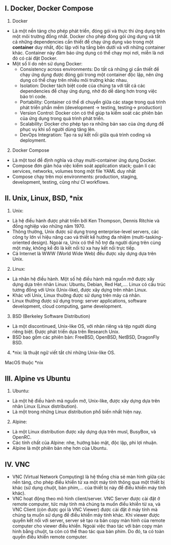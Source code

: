 ## I. Docker, Docker Compose
1. Docker
  * Là một nền tảng cho phép phát triển, đóng gói và thực thi ứng dụng trên một môi trường đồng nhất. Docker cho phép đóng gói ứng dụng và tất cả những dependencies cần thiết để chạy ứng dụng vào trong một **container** duy nhất, độc lập với hạ tầng bên dưới và với những container khác. Container này đảm bảo ứng dụng có thể chạy mọi nơi, miễn là nơi đó có cài đặt Docker.
  * Một số lí do nên sử dụng Docker:
    * Consistency across environments: Do tất cả những gì cần thiết để chạy ứng dụng được đóng gói trong một container độc lập, nên ứng dụng có thể chạy trên nhiều môi trường khác nhau.
    * Isolation: Docker tách biệt code của chúng ta với tất cả các dependencies để chạy ứng dụng, nhờ đó dễ dàng hơn trong việc bảo trì code.
    * Portability: Container có thể di chuyển giữa các stage trong quá trình phát triển phần mềm (development -> testing, testing-> production)
    * Version Control: Docker còn có thể giúp ta kiểm soát các phiên bản của ứng dụng trong quá trình phát triển.
    * Scalability: Docker cho phép tạo ra những bản sao của ứng dụng để phục vụ khi số người dùng tăng lên.
    * DevOps Integration: Tạo ra sự kết nối giữa quá trình coding và deployment.
2. Docker Compose
  * Là một tool để định nghĩa và chạy multi-container ứng dụng Docker. 
  * Compose đơn giản hóa việc kiểm soát application stack; quản lí các services, networks, volumes trong một file YAML duy nhất
  * Compose chạy trên mọi environments: production, staging, development, testing, cũng như CI workflows.
## II. Unix, Linux, BSD, *nix
1. Unix: 
  * Là hệ điều hành được phát triển bởi Ken Thompson, Dennis Ritchie và đồng nghiệp vào những năm 1970. 
  * Thông thường, Unix được sử dụng trong enterprise-level servers, các công ty lớn vì hiệu năng cao và thiết kế hướng đa nhiệm (multi-tasking-oriented design). Ngoài ra, Unix có thể hỗ trợ đa người dùng trên cùng một máy, không kể đó là kết nối từ xa hay kết nối trực tiếp. 
  * Cả Internet là WWW (World Wide Web) đều được xây dựng dựa trên Unix.
2. Linux: 
  * Là nhân hệ điều hành. Một số hệ điều hành mã nguồn mở được xây dựng dựa trên nhân Linux: Ubuntu, Debian, Red Hat,.... Linux có cấu trúc tương đồng với Unix (Unix-like), được xây dựng trên nhân Linux.
  * Khác với Unix, Linux thường được sử dụng trên máy cá nhân.
  * Linux thường được sử dụng trong: server applications, software development, cloud computing, game development.
3. BSD (Berkeley Software Distribution)
  * Là một  discontinued, Unix-like OS, với nhân riêng và tệp người dùng riêng biệt. Được phát triển dựa trên Research Unix.
  * BSD bao gồm các phiên bản: FreeBSD, OpenBSD, NetBSD, DragonFly BSD.
4. *nix: là thuật ngữ viết tắt chỉ những Unix-like OS.
    
MacOS thuộc *nix
## III. Alpine vs Ubuntu
1. Ubuntu: 
  * Là một hệ điều hành mã nguồn mở, Unix-like, được xây dựng dựa trên nhân Linux (Linux distribution).
  * Là một trong những Linux distribution phổ biến nhất hiện nay.
2. Alpine:
  * Là một Linux distribution được xây dựng dựa trên musl, BusyBox, và OpenRC.
  * Các tính chất của Alpine: nhẹ, hướng bảo mật, độc lập, phi lợi nhuận.
  * Alpine là một phiên bản nhẹ hơn của Ubuntu.
## IV. VNC
  * VNC (Virtual Network Computing) là hệ thống chia sẻ màn hình giữa các nền tảng, cho phép điều khiển từ xa một máy tính thông qua một thiết bị khác (sử dụng chuột, bàn phím,... của thiết bị này để điều khiển máy tính khác).
  * VNC hoạt động theo mô hình client/server. VNC Server được cài đặt ở remote computer, tức máy tính mà chúng ta muốn điều khiển từ xa, và VNC Client (còn được gọi là VNC Viewer) được cài đặt ở máy tính mà chúng ta muốn sử dụng để điều khiển máy tính khác. Khi viewer được quyển kết nối với server, server sẽ tạo ra bản copy màn hình của remote computer cho viewer điều khiển. Ngoài việc thao tác với bản copy màn hình bằng chuột, ta còn có thể thao tác qua bàn phím. Do đó, ta có toàn quyền điều khiển remote computer.


